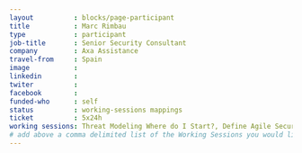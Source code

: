 ```yaml
---
layout          : blocks/page-participant
title           : Marc Rimbau
type            : participant
job-title       : Senior Security Consultant
company         : Axa Assistance
travel-from     : Spain
image           :
linkedin        :
twiter          :
facebook        :
funded-who      : self
status          : working-sessions mappings
ticket          : 5x24h
working sessions: Threat Modeling Where do I Start?, Define Agile Security Practices, Agile Practices for Security Teams,	Securing the CI Pipeline, Threat Modeling Cheat Sheet & Lightweight Threat Modeling, Teaching Attacker perspective to Developers, Threat Modeling OWASP Pages, Threat and Vulnerability Management, Application Security Guide for CISO, Using JIRA and Confluence to Store Threat Model Data, DevSecOps vs SecDevOps, Threat Modeling by Feature and Layer, ELK Security Dashboards, Threat Modeling Cloud Migrations, Using Security Risks to Measure Agile Practices,	SAMM Metrics for Enterprises, OWASP Risk Rating Management Project
# add above a comma delimited list of the Working Sessions you would like to attend (use the session's title)
---
```


<!-- put more details about participant here -->
